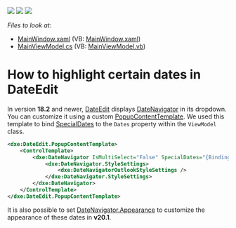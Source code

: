 <!-- default badges list -->
![](https://img.shields.io/endpoint?url=https://codecentral.devexpress.com/api/v1/VersionRange/128644906/21.1.5%2B)
[![](https://img.shields.io/badge/Open_in_DevExpress_Support_Center-FF7200?style=flat-square&logo=DevExpress&logoColor=white)](https://supportcenter.devexpress.com/ticket/details/E4231)
[![](https://img.shields.io/badge/📖_How_to_use_DevExpress_Examples-e9f6fc?style=flat-square)](https://docs.devexpress.com/GeneralInformation/403183)
<!-- default badges end -->
<!-- default file list -->
*Files to look at*:

* [MainWindow.xaml](./CS/CustomDateEditTest/MainWindow.xaml) (VB: [MainWindow.xaml](./VB/CustomDateEditTest/MainWindow.xaml))
* [MainViewModel.cs](./CS/CustomDateEditTest/MainViewModel.cs) (VB: [MainViewModel.vb](./VB/CustomDateEditTest/MainViewModel.vb))
<!-- default file list end -->
# How to highlight certain dates in DateEdit

In version **18.2** and newer, [DateEdit](https://docs.devexpress.com/WPF/DevExpress.Xpf.Editors.DateEdit) displays [DateNavigator](https://docs.devexpress.com/WPF/DevExpress.Xpf.Editors.DateNavigator.DateNavigator) in its dropdown. You can customize it using a custom [PopupContentTemplate](https://docs.devexpress.com/WPF/DevExpress.Xpf.Editors.PopupBaseEdit.PopupContentTemplate). We used this template to bind [SpecialDates](https://docs.devexpress.com/WPF/DevExpress.Xpf.Editors.DateNavigator.DateNavigator.SpecialDates) to the `Dates` property within the `ViewModel` class.

```xml
<dxe:DateEdit.PopupContentTemplate>
    <ControlTemplate>
        <dxe:DateNavigator IsMultiSelect="False" SpecialDates="{Binding RelativeSource={RelativeSource Self}, Path=(dxe:BaseEdit.OwnerEdit).DataContext.Dates}">
            <dxe:DateNavigator.StyleSettings>
                <dxe:DateNavigatorOutlookStyleSettings />
            </dxe:DateNavigator.StyleSettings>
        </dxe:DateNavigator>
    </ControlTemplate>
</dxe:DateEdit.PopupContentTemplate>
```

It is also possible to set [DateNavigator.Appearance](https://docs.devexpress.com/WPF/DevExpress.Xpf.Editors.DateNavigator.DateNavigator.Appearance?v=20.1) to customize the appearance of these dates in **v20.1**.
